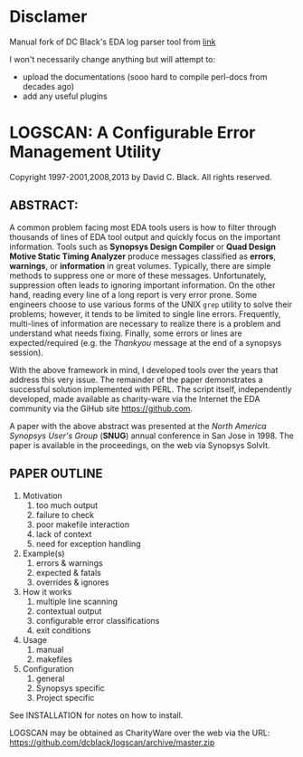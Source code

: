 # Disclamer

Manual fork of DC Black's EDA log parser tool from [link](https://github.com/dcblack/logscan)

I won't necessarily change anything but will attempt to:
* upload the documentations (sooo hard to compile perl-docs from decades ago)
* add any useful plugins


# LOGSCAN: A Configurable Error Management Utility

Copyright 1997-2001,2008,2013 by David C. Black. All rights reserved.

## ABSTRACT:

A common problem facing most EDA tools users is how to filter through 
thousands of lines of EDA tool output and quickly focus on the important 
information. Tools such as __Synopsys Design Compiler__ or __Quad Design Motive
Static Timing Analyzer__ produce messages classified as **errors**, **warnings**, 
or **information** in great volumes. Typically, there are simple methods to 
suppress one or more of these messages. Unfortunately, suppression often 
leads to ignoring important information. On the other hand, reading every 
line of a long report is very error prone. Some engineers choose to use 
various forms of the UNIX `grep` utility to solve their problems; however, 
it tends to be limited to single line errors. Frequently, multi-lines of 
information are necessary to realize there is a problem and understand what 
needs fixing. Finally, some errors or lines are expected/required (e.g. 
the _Thankyou_ message at the end of a synopsys session).

With the above framework in mind, I developed tools over the years that 
address this very issue. The remainder of the paper demonstrates a 
successful solution implemented with PERL. The script itself, 
independently developed, made available as charity-ware via the Internet
the EDA community via the GiHub site <https://github.com>.

A paper with the above abstract was presented at the _North America Synopsys
User's Group_ (**SNUG**) annual conference in San Jose in 1998. The paper is
available in the proceedings, on the web via Synopsys SolvIt.

## PAPER OUTLINE

1. Motivation
   1. too much output
   2. failure to check
   3. poor makefile interaction
   4. lack of context
   5. need for exception handling
2. Example(s)
   1. errors & warnings
   2. expected & fatals
   3. overrides & ignores
3. How it works
   1. multiple line scanning
   2. contextual output
   3. configurable error classifications
   4. exit conditions
4. Usage
   1. manual
   2. makefiles
5. Configuration
   1. general
   2. Synopsys specific
   3. Project specific

See INSTALLATION for notes on how to install.

LOGSCAN may be obtained as CharityWare over the web via the URL:
<https://github.com/dcblack/logscan/archive/master.zip>

